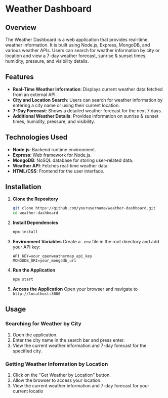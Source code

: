 
# Weather Dashboard

## Overview
The Weather Dashboard is a web application that provides real-time weather information. It is built using Node.js, Express, MongoDB, and various weather APIs. Users can search for weather information by city or location and view a 7-day weather forecast, sunrise & sunset times, humidity, pressure, and visibility details.

## Features
- **Real-Time Weather Information**: Displays current weather data fetched from an external API.
- **City and Location Search**: Users can search for weather information by entering a city name or using their current location.
- **7-Day Forecast**: Shows a detailed weather forecast for the next 7 days.
- **Additional Weather Details**: Provides information on sunrise & sunset times, humidity, pressure, and visibility.

## Technologies Used
- **Node.js**: Backend runtime environment.
- **Express**: Web framework for Node.js.
- **MongoDB**: NoSQL database for storing user-related data.
- **Weather API**: Fetches real-time weather data.
- **HTML/CSS**: Frontend for the user interface.

## Installation

1. **Clone the Repository**
    ```bash
    git clone https://github.com/yourusername/weather-dashboard.git
    cd weather-dashboard
    ```

2. **Install Dependencies**
    ```bash
    npm install
    ```

3. **Environment Variables**
   Create a `.env` file in the root directory and add your API key:
    ```plaintext
    API_KEY=your_openweathermap_api_key
    MONGODB_URI=your_mongodb_uri
    ```

4. **Run the Application**
    ```bash
    npm start
    ```

5. **Access the Application**
    Open your browser and navigate to `http://localhost:3000`

## Usage

### Searching for Weather by City
1. Open the application.
2. Enter the city name in the search bar and press enter.
3. View the current weather information and 7-day forecast for the specified city.

### Getting Weather Information by Location
1. Click on the "Get Weather by Location" button.
2. Allow the browser to access your location.
3. View the current weather information and 7-day forecast for your current locatio

